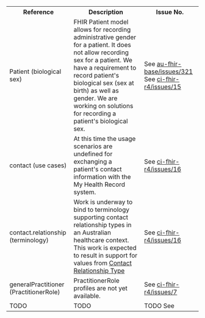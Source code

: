<table class="list" width="100%">
<tbody>
  <tr>
    <th>Reference</th>
    <th>Description</th>
    <th>Issue No.</th>
  </tr>
  <tr>
    <td>Patient (biological sex)</td>
    <td>FHIR Patient model allows for recording administrative gender for a patient. It does not allow recording sex for a patient. We have a requirement to record patient's biological sex (sex at birth) as well as gender. We are working on solutions for recording a patient's biological sex.</td>
    <td>See <a href="https://github.com/hl7au/au-fhir-base/issues/321">au-fhir-base/issues/321</a> See <a href="https://github.com/AuDigitalHealth/ci-fhir-r4/issues/15">ci-fhir-r4/issues/15</a></td>
  </tr>
  <tr>
    <td>contact (use cases)</td>
    <td>At this time the usage scenarios are undefined for exchanging a patient's contact information with the My Health Record system.</td>
    <td>See <a href="https://github.com/AuDigitalHealth/ci-fhir-r4/issues/16">ci-fhir-r4/issues/16</a></td>
  </tr>
  <tr>
    <td>contact.relationship (terminology)</td>
    <td>Work is underway to bind to terminology supporting contact relationship types in an Australian healthcare context. This work is expected to result in support for values from <a href="https://healthterminologies.gov.au/fhir/ValueSet/contact-relationship-type-1">Contact Relationship Type</a></td>
    <td>See <a href="https://github.com/AuDigitalHealth/ci-fhir-r4/issues/16">ci-fhir-r4/issues/16</a></td>
  </tr>
  <tr>
    <td>generalPractitioner (PractitionerRole)</td>
    <td>PractitionerRole profiles are not yet available.</td>
    <td>See <a href="https://github.com/AuDigitalHealth/ci-fhir-r4/issues/7">ci-fhir-r4/issues/7</a></td>
  </tr>
  <tr>
    <td>TODO</td>
    <td>TODO</td>
    <td>TODO See</td>
  </tr>
</tbody>
</table>
